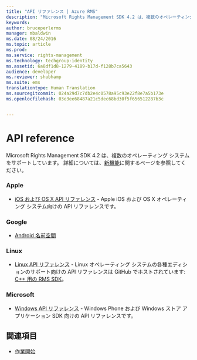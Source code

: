 ```yaml
---
title: "API リファレンス | Azure RMS"
description: "Microsoft Rights Management SDK 4.2 は、複数のオペレーティング システム (Android、iOS、OS X、Linux、Windows Phone、および Windows ストア) をサポートしています。"
keywords: 
author: bruceperlerms
manager: mbaldwin
ms.date: 08/24/2016
ms.topic: article
ms.prod: 
ms.service: rights-management
ms.technology: techgroup-identity
ms.assetid: 6a8df1d8-1279-4189-b17d-f128b7ca5643
audience: developer
ms.reviewer: shubhamp
ms.suite: ems
translationtype: Human Translation
ms.sourcegitcommit: 024a29d7c7db2e4c0578a95c93e22f8e7a5b173e
ms.openlocfilehash: 03e3ee68487a21c5dec68bd30f5f656512287b3c


---
```


# API reference

Microsoft Rights Management SDK 4.2 は、複数のオペレーティング システムをサポートしています。 詳細については、[新機能](release-notes.md)に関するページを参照してください。

### Apple
- [iOS および OS X API リファレンス](/rights-management/sdk/4.2/api/iOS/iOS) - Apple iOS および OS X オペレーティング システム向けの API リファレンスです。

### Google
- [Android 名前空間](android-namespaces.md)

### Linux
- [Linux API リファレンス](linux-c-api-reference.md) - Linux オペレーティング システムの各種エディションのサポート向けの API リファレンスは GitHub でホストされています: [C++ 用の RMS SDK](http://azuread.github.io/rms-sdk-for-cpp/annotated.html)。

### Microsoft
- [Windows API リファレンス](/rights-management/sdk/4.2/api/winrt/Microsoft.RightsManagement) - Windows Phone および Windows ストア アプリケーション SDK 向けの API リファレンスです。

## 関連項目

* [作業開始](get-started.md)
 

 



<!--HONumber=Aug16_HO4-->


